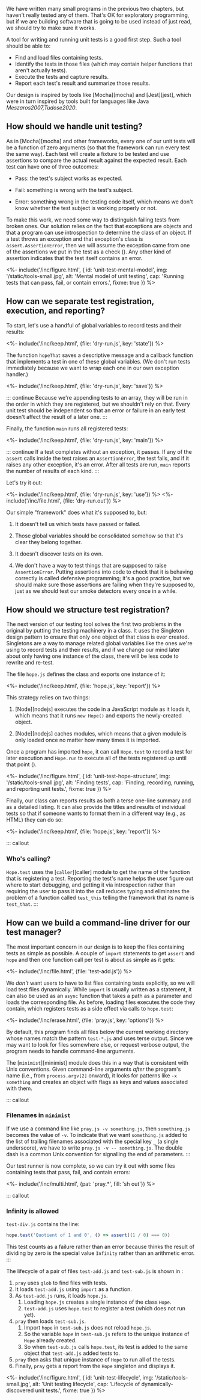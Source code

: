 ---
---

We have written many small programs in the previous two chapters,
but haven't really tested any of them.
That's OK for <g key="exploratory_programming">exploratory programming</g>,
but if we are building software that is going to be used instead of just read,
we should try to make sure it works.

A tool for writing and running <g key="unit_test">unit tests</g> is a good first step.
Such a tool should be able to:

-   Find and load files containing tests.
-   Identify the tests in those files
    (which may contain helper functions that aren't actually tests).
-   Execute the tests and capture results.
-   Report each test's result and summarize those results.

Our design is inspired by tools like [Mocha][mocha] and [Jest][jest],
which were in turn inspired by tools built for languages like Java
<cite>Meszaros2007,Tudose2020</cite>.

## How should we handle unit testing?

As in [Mocha][mocha] and other frameworks,
every one of our unit tests will be a function of zero arguments
(so that the framework can run every test the same way).
Each test will create a <g key="fixture">fixture</g> to be tested
and use <g key="assertion">assertions</g>
to compare the <g key="actual_result">actual result</g>
against the <g key="expected_result">expected result</g>.
Each test can have one of three outcomes:

-   <g key="pass_test">Pass</g>: the test's subject works as expected.

-   <g key="fail_test">Fail</g>: something is wrong with the test's subject.

-   <g key="error_test">Error</g>: something wrong in the testing code itself,
    which means we don't know whether the test subject is working properly or not.

To make this work,
we need some way to distinguish failing tests from broken ones.
Our solution relies on the fact that exceptions are objects
and that a program can use <g key="introspection">introspection</g>
to determine the class of an object.
If a test <g key="throw_exception">throws an exception</g>
and that exception's class is `assert.AssertionError`,
then we will assume the exception came from
one of the assertions we put in the test as a check
(<f key="unit-test-mental-model"></f>).
Any other kind of assertion indicates that the test itself contains an error.

<%- include('/inc/figure.html', {
    id: 'unit-test-mental-model',
    img: '/static/tools-small.jpg',
    alt: 'Mental model of unit testing',
    cap: 'Running tests that can pass, fail, or contain errors.',
    fixme: true
}) %>

## How can we separate test registration, execution, and reporting?

To start,
let's use a handful of <g key="global_variable">global variables</g> to record tests and their results:

<%- include('/inc/keep.html', {file: 'dry-run.js', key: 'state'}) %>

The function `hopeThat` saves a descriptive message and a callback function that implements a test
in one of these global variables.
(We don't run tests immediately
because we want to wrap each one in our own <g key="exception_handler">exception handler</g>.)

<%- include('/inc/keep.html', {file: 'dry-run.js', key: 'save'}) %>

::: continue
Because we're appending tests to an array,
they will be run in the order in which they are registered,
but we shouldn't rely on that.
Every unit test should be independent
so that an error or failure in an early test
doesn't affect the result of a later one.
:::

Finally,
the function `main` runs all registered tests:

<%- include('/inc/keep.html', {file: 'dry-run.js', key: 'main'}) %>

::: continue
If a test completes without an exception, it passes.
If any of the `assert` calls inside the test raises an `AssertionError`,
the test fails,
and if it raises any other exception,
it's an error.
After all tests are run,
`main` reports the number of results of each kind.
:::

Let's try it out:

<%- include('/inc/keep.html', {file: 'dry-run.js', key: 'use'}) %>
<%- include('/inc/file.html', {file: 'dry-run.out'}) %>

Our simple "framework" does what it's supposed to, but:

1.  It doesn't tell us which tests have passed or failed.

1.  Those global variables should be consolidated somehow
    so that it's clear they belong together.

1.  It doesn't discover tests on its own.

1.  We don't have a way to test things that are supposed to raise `AssertionError`.
    Putting assertions into code to check that it is behaving correctly
    is called <g key="defensive_programming">defensive programming</g>;
    it's a good practice,
    but we should make sure those assertions are failing when they're supposed to,
    just as we should test our smoke detectors every once in a while.

## How should we structure test registration?

The next version of our testing tool solves the first two problems in the original
by putting the testing machinery in a class.
It uses the <g key="singleton_pattern">Singleton</g> <g key="design_pattern">design pattern</g>
to ensure that only one object of that class is ever created.
Singletons are a way to manage related global variables
like the ones we're using to record tests and their results,
and if we change our mind later about only having one instance of the class,
there will be less code to rewrite and re-test.

The file `hope.js` defines the class and exports one instance of it:

<%- include('/inc/keep.html', {file: 'hope.js', key: 'report'}) %>

This strategy relies on two things:

1.  [Node][nodejs] executes the code in a JavaScript module as it loads it,
    which means that it runs `new Hope()` and exports the newly-created object.

1.  [Node][nodejs] <g key="caching">caches</g> modules,
    which means that a given module is only loaded once
    no matter how many times it is imported.

Once a program has imported `hope`,
it can call `Hope.test` to record a test for later execution
and `Hope.run` to execute all of the tests registered up until that point
(<f key="unit-test-hope-structure"></f>).

<%- include('/inc/figure.html', {
    id: 'unit-test-hope-structure',
    img: '/static/tools-small.jpg',
    alt: 'Finding tests',
    cap: 'Finding, recording, running, and reporting unit tests.',
    fixme: true
}) %>

Finally,
our class can reports results as both a terse one-line summary and as a detailed listing.
It can also provide the titles and results of individual tests
so that if someone wants to format them in a different way (e.g., as HTML) they can do so:

<%- include('/inc/keep.html', {file: 'hope.js', key: 'report'}) %>

::: callout
### Who's calling?

`Hope.test` uses the [`caller`][caller] module
to get the name of the function that is registering a test.
Reporting the test's name helps the user figure out where to start debugging,
and getting it via introspection
rather than requiring the user to pass it into the call
reduces typing
and eliminates the problem of a function called `test_this`
telling the framework that its name is `test_that`.
:::

## How can we build a command-line driver for our test manager?

The most important concern in our design is
to keep the files containing tests as simple as possible.
A couple of `import` statements to get `assert` and `hope`
and then one function call per test
is about as simple as it gets:

<%- include('/inc/file.html', {file: 'test-add.js'}) %>

We *don't* want users to have to list files containing tests explicitly,
so we will load test files <g key="dynamic_loading">dynamically</g>.
While `import` is usually written as a statement,
it can also be used as an `async` function
that takes a path as a parameter and loads the corresponding file.
As before,
loading files executes the code they contain,
which registers tests as a <g key="side_effect">side effect</g> via calls to `hope.test`:

<%- include('/inc/erase.html', {file: 'pray.js', key: 'options'}) %>

By default,
this program finds all files below the current working directory
whose names match the pattern `test-*.js`
and uses terse output.
Since we may want to look for files somewhere else,
or request verbose output,
the program needs to handle command-line arguments.

The [`minimist`][minimist] module does this
in a way that is consistent with Unix conventions.
Given command-line arguments *after* the program's name
(i.e., from `process.argv[2]` onward),
it looks for patterns like `-x something`
and creates an object with flags as keys and values associated with them.

::: callout
### Filenames in `minimist`

If we use a command line like `pray.js -v something.js`,
then `something.js` becomes the value of `-v`.
To indicate that we want `something.js` added to the list of trailing filenames
associated with the special key `_` (a single underscore),
we have to write `pray.js -v -- something.js`.
The double dash is a common Unix convention for signalling the end of parameters.
:::

Our <g key="test_runner">test runner</g> is now complete,
so we can try it out with some files containing tests that pass, fail, and contain errors:

<%- include('/inc/multi.html', {pat: 'pray.*', fill: 'sh out'}) %>

::: callout
### Infinity is allowed

`test-div.js` contains the line:

```js
hope.test('Quotient of 1 and 0', () => assert((1 / 0) === 0))
```

This test counts as a failure rather than an error
because thinks the result of dividing by zero is the special value `Infinity`
rather than an arithmetic error.
:::

The <g key="lifecycle">lifecycle</g> of a pair of files `test-add.js` and `test-sub.js` is
shown in <f key="unit-test-lifecycle"></f>:

1.  `pray` uses `glob` to find files with tests.
1.  It loads `test-add.js` using `import` as a function.
1.  As `test-add.js` runs, it loads `hope.js`.
    1.  Loading `hope.js` creates a single instance of the class `Hope`.
    1.  `test-add.js` uses `hope.test` to register a test (which does not run yet).
1.  `pray` then loads `test-sub.js`.
    1.  Import `hope` in `test-sub.js` does not reload `hope.js`.
    1.  So the variable `hope` in `test-sub.js` refers to the unique instance of `Hope` already created.
    1.  So when `test-sub.js` calls `hope.test`, its test is added to the same object that `test-add.js` added tests to.
1.  `pray` then asks that unique instance of `Hope` to run all of the tests.
1.  Finally, `pray` gets a report from the `Hope` singleton and displays it.

<%- include('/inc/figure.html', {
    id: 'unit-test-lifecycle',
    img: '/static/tools-small.jpg',
    alt: 'Unit testing lifecycle',
    cap: 'Lifecycle of dynamically-discovered unit tests.',
    fixme: true
}) %>
